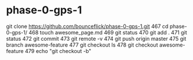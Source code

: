 phase-0-gps-1
=============
git clone https://github.com/bounceflick/phase-0-gps-1.git
467  cd phase-0-gps-1/
468  touch  awesome_page.md
469  git status
470  git add .
471  git status
472  git commit
473  git remote -v
474  git push origin master
475  git branch awesome-feature
477  git checkout ls
478  git checkout awesome-feature
479  echo "git checkout -b"